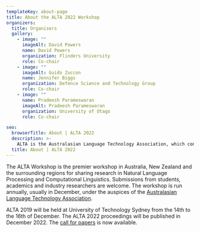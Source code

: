 ```yaml
---
templateKey: about-page
title: About the ALTA 2022 Workshop
organizers:
  title: Organisers
  gallery:
    - image: ""
      imageAlt: David Powers
      name: David Powers
      organization: Flinders University
      role: Co-chair
    - image: ""
      imageAlt: Guido Zuccon
      name: Jennifer Biggs
      organization: Defence Science and Technology Group
      role: Co-chair
    - image: ""
      name: Pradeesh Parameswaran
      imageAlt: Pradeesh Parameswaran
      organization: University of Otago
      role: Co-chair

seo:
  browserTitle: About | ALTA 2022
  description: >-
    ALTA is the Australasian Language Technology Association, which connects NLP researchers around Australia and New Zealand. One of the primary purposes of ALTA is organising the ALTA Workshop – the premier workshop in Australasia for sharing research in Natural Language Processing and Computational Linguistics. Submissions from students, academics and industry researchers are welcome.
  title: About | ALTA 2022
---
```

The ALTA Workshop is the premier workshop in Australia, New Zealand and the surrounding regions for sharing research in Natural Language Processing and Computational Linguistics. Submissions from students, academics and industry researchers are welcome. The workshop is run annually, usually in December, under the auspices of the [Australasian Language Technology Association](https://www.alta.asn.au).

ALTA 2019 will be held at University of Technology Sydney from the 14th to the 16th of December. The ALTA 2022 proceedings will be published in December 2022. The [call for papers](/call-for-papers) is now available.

<!-- The workshop of ALTA 2021 is likely to be held in-person with a virtual option, from the 14th to the 15th of December 2021, Australia while ALTA 2021 proceedings will be published in December 2021. The [call for papers](/call-for-papers) is now available. -->

